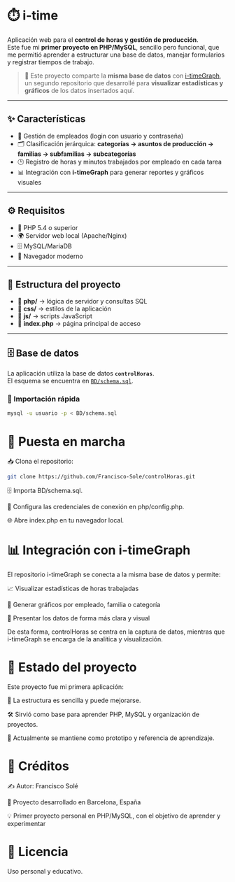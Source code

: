 # ⏱️ i-time

Aplicación web para el **control de horas y gestión de producción**.  
Este fue mi **primer proyecto en PHP/MySQL**, sencillo pero funcional, que me permitió aprender a estructurar una base de datos, manejar formularios y registrar tiempos de trabajo.

> 🔗 Este proyecto comparte la **misma base de datos** con [i-timeGraph](https://github.com/Francisco-Sole/i-timeGraph), un segundo repositorio que desarrollé para **visualizar estadísticas y gráficos** de los datos insertados aquí.

---

## ✨ Características

- 👤 Gestión de empleados (login con usuario y contraseña)  
- 🗂️ Clasificación jerárquica: **categorías → asuntos de producción → familias → subfamilias → subcategorías**  
- 🕒 Registro de horas y minutos trabajados por empleado en cada tarea  
- 📊 Integración con **i-timeGraph** para generar reportes y gráficos visuales  

---

## ⚙️ Requisitos

- 🐘 PHP 5.4 o superior  
- 🌍 Servidor web local (Apache/Nginx)  
- 🗄️ MySQL/MariaDB  
- 📱 Navegador moderno  

---

## 📂 Estructura del proyecto

- 📁 **php/** → lógica de servidor y consultas SQL  
- 📁 **css/** → estilos de la aplicación  
- 📁 **js/** → scripts JavaScript  
- 📄 **index.php** → página principal de acceso  

---

## 🗄️ Base de datos

La aplicación utiliza la base de datos **`controlHoras`**.  
El esquema se encuentra en [`BD/schema.sql`](./BD/schema.sql).

### 🚀 Importación rápida

```bash
mysql -u usuario -p < BD/schema.sql
```

# 🚀 Puesta en marcha
 📥 Clona el repositorio:

```bash
git clone https://github.com/Francisco-Sole/controlHoras.git
```
 🗄️ Importa BD/schema.sql.

 🔑 Configura las credenciales de conexión en php/config.php.

 🌐 Abre index.php en tu navegador local.

# 📊 Integración con i-timeGraph
El repositorio i-timeGraph se conecta a la misma base de datos y permite:

 📈 Visualizar estadísticas de horas trabajadas

 🧮 Generar gráficos por empleado, familia o categoría

 🎨 Presentar los datos de forma más clara y visual

De esta forma, controlHoras se centra en la captura de datos, mientras que i-timeGraph se encarga de la analítica y visualización.

# 🚧 Estado del proyecto
Este proyecto fue mi primera aplicación:

 🔄 La estructura es sencilla y puede mejorarse.

 🛠️ Sirvió como base para aprender PHP, MySQL y organización de proyectos.

 🧪 Actualmente se mantiene como prototipo y referencia de aprendizaje.

# 👤 Créditos
✍️ Autor: Francisco Solé

📍 Proyecto desarrollado en Barcelona, España

💡 Primer proyecto personal en PHP/MySQL, con el objetivo de aprender y experimentar

# 📜 Licencia
Uso personal y educativo.
